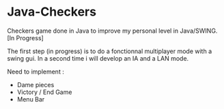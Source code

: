 Java-Checkers
=============

Checkers game done in Java to improve my personal level in Java/SWING. [In Progress]

The first step (in progress) is to do a fonctionnal multiplayer mode with a swing gui. In a second time i will develop
an IA and a LAN mode.

Need to implement : 
- Dame pieces
- Victory / End Game
- Menu Bar